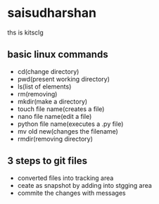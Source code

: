 # saisudharshan
ths is kitsclg
## basic linux commands
 - cd(change directory)
 - pwd(present working directory)
 - ls(list of elements)
 - rm(removing)
 - mkdir(make a directory)
 - touch file name(creates a file)
 - nano file name(edit a file)
 - python file name(executes a .py file)
 - mv old new(changes the filename)
 - rmdir(removing directory)
 ## 3 steps to git files
 - converted files into tracking area
 - ceate as snapshot by adding into stgging area
 - commite the changes with messages
 

